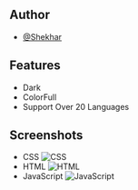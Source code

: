 
## Author

- [@Shekhar](https://www.github.com/codershekhar404)

## Features

- Dark
- ColorFull
- Support Over 20 Languages

  
## Screenshots
- CSS
![CSS](https://raw.githubusercontent.com/shekhar404/NeoDark/main/Screenshots/css.png)
- HTML
![HTML](https://raw.githubusercontent.com/shekhar404/NeoDark/main/Screenshots/html.png)
- JavaScript
![JavaScript](https://raw.githubusercontent.com/shekhar404/NeoDark/main/Screenshots/js.png)
  
